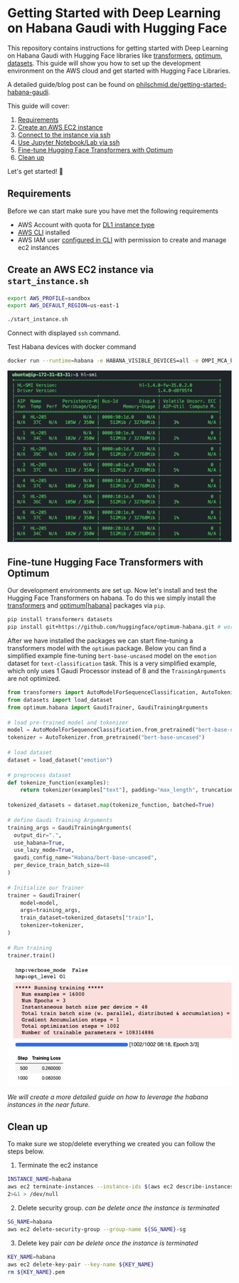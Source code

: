 # Getting Started with Deep Learning on Habana Gaudi with Hugging Face

This repository contains instructions for getting started with Deep Learning on Habana Gaudi with Hugging Face libraries like [transformers](https://huggingface.co/docs/transformers/index), [optimum](https://huggingface.co/docs/optimum/index), [datasets](https://huggingface.co/docs/datasets/index). This guide will show you how to set up the development environment on the AWS cloud and get started with Hugging Face Libraries. 

A detailed guide/blog post can be found on [philschmid.de/getting-started-habana-gaudi](https://philschmid.de/getting-started-habana-gaudi).

This guide will cover:

1. [Requirements](https://philschmid.de/getting-started-habana-gaudi#1-requirements)
2. [Create an AWS EC2 instance](https://philschmid.de/getting-started-habana-gaudi#2-create-an-aws-ec2-instance)
3. [Connect to the instance via ssh](https://philschmid.de/getting-started-habana-gaudi#3-connect-to-the-instance-via-ssh)
4. [Use Jupyter Notebook/Lab via ssh](https://philschmid.de/getting-started-habana-gaudi#4-use-jupyter-notebook-lab-via-ssh)
5. [Fine-tune Hugging Face Transformers with Optimum](https://philschmid.de/getting-started-habana-gaudi#5-fine-tune-hugging-face-transformers-with-optimum)
6. [Clean up](https://philschmid.de/getting-started-habana-gaudi#6-clean-up)

Let's get started! 🚀

## Requirements

Before we can start make sure you have met the following requirements

* AWS Account with quota for [DL1 instance type](https://aws.amazon.com/ec2/instance-types/dl1/)
* [AWS CLI](https://docs.aws.amazon.com/cli/latest/userguide/getting-started-install.html) installed
* AWS IAM user [configured in CLI](https://docs.aws.amazon.com/cli/latest/userguide/cli-chap-configure.html) with permission to create and manage ec2 instances


## Create an AWS EC2 instance via `start_instance.sh`

```bash
export AWS_PROFILE=sandbox
export AWS_DEFAULT_REGION=us-east-1
```

```bash
./start_instance.sh
```

Connect with displayed `ssh` command.

Test Habana devices with docker command
```bash
docker run --runtime=habana -e HABANA_VISIBLE_DEVICES=all -e OMPI_MCA_btl_vader_single_copy_mechanism=none --cap-add=sys_nice --net=host --ipc=host vault.habana.ai/gaudi-docker/1.4.1/ubuntu20.04/habanalabs/pytorch-installer-1.10.2:1.4.1-11 hl-smi
```

![hl-smi](assets/hl-smi.png)


## Fine-tune Hugging Face Transformers with Optimum

Our development environments are set up. Now let's install and test the Hugging Face Transformers on habana. To do this we simply install the [transformers](https://github.com/huggingface/transformers) and [optimum[habana]](https://github.com/huggingface/optimum-habana) packages via `pip`. 

```bash
pip install transformers datasets
pip install git+https://github.com/huggingface/optimum-habana.git # workaround until release of optimum-habana
```

After we have installed the packages we can start fine-tuning a transformers model with the `optimum` package. Below you can find a simplified example fine-tuning `bert-base-uncased` model on the `emotion` dataset for `text-classification` task. This is a very simplified example, which only uses 1 Gaudi Processor instead of 8 and the `TrainingArguments` are not optimized.

```python
from transformers import AutoModelForSequenceClassification, AutoTokenizer
from datasets import load_dataset
from optimum.habana import GaudiTrainer, GaudiTrainingArguments

# load pre-trained model and tokenizer
model = AutoModelForSequenceClassification.from_pretrained("bert-base-uncased", num_labels=6)
tokenizer = AutoTokenizer.from_pretrained("bert-base-uncased")

# load dataset
dataset = load_dataset("emotion")

# preprocess dataset
def tokenize_function(examples):
    return tokenizer(examples["text"], padding="max_length", truncation=True)

tokenized_datasets = dataset.map(tokenize_function, batched=True)

# define Gaudi Training Arguments
training_args = GaudiTrainingArguments(
  output_dir=".",
  use_habana=True,
  use_lazy_mode=True,
  gaudi_config_name="Habana/bert-base-uncased",
  per_device_train_batch_size=48
)

# Initialize our Trainer
trainer = GaudiTrainer(
    model=model,
    args=training_args,
    train_dataset=tokenized_datasets["train"],
    tokenizer=tokenizer,
)

# Run training
trainer.train()
```

![fine-tuning](assets/fine-tuning.png)

_We will create a more detailed guide on how to leverage the habana instances in the near future._

## Clean up

To make sure we stop/delete everything we created you can follow the steps below.

1. Terminate the ec2 instance
```Bash
INSTANCE_NAME=habana
aws ec2 terminate-instances --instance-ids $(aws ec2 describe-instances --filters "Name=tag:Name,Values=${INSTANCE_NAME}-demo" --query 'Reservations[*].Instances[*].InstanceId' --output text) \
2>&1 > /dev/null
```

2. Delete security group. _can be delete once the instance is terminated_
```bash
SG_NAME=habana
aws ec2 delete-security-group --group-name ${SG_NAME}-sg
```

3. Delete key pair _can be delete once the instance is terminated_
```bash
KEY_NAME=habana
aws ec2 delete-key-pair --key-name ${KEY_NAME}
rm ${KEY_NAME}.pem
```
